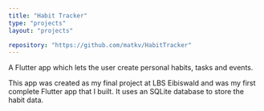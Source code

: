 ```yaml
---
title: "Habit Tracker"
type: "projects"
layout: "projects"

repository: "https://github.com/matkv/HabitTracker"
---
```


A Flutter app which lets the user create personal habits, tasks and events. 
<!--more-->
This app was created as my final project at LBS Eibiswald and was my first complete Flutter app that I built. It uses an SQLite database to store the habit data.